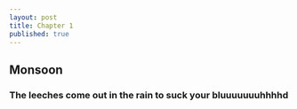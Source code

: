 ```yaml
---
layout: post
title: Chapter 1
published: true
---
```


## Monsoon

### The leeches come out in the rain to suck your bluuuuuuuhhhhd
